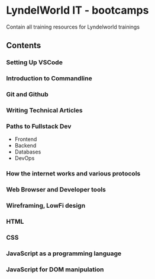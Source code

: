 # LyndelWorld IT - bootcamps

Contain all training resources for Lyndelworld trainings

## Contents

### Setting Up VSCode

### Introduction to Commandline

### Git and Github

### Writing Technical Articles

### Paths to Fullstack Dev

+ Frontend
+ Backend
+ Databases
+ DevOps

### How the internet works and various protocols

### Web Browser and Developer tools

### Wireframing, LowFi design

### HTML

### CSS

### JavaScript as a programming language

### JavaScript for DOM manipulation
